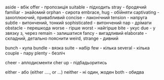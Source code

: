 aside - вбік
offer - пропозиція
suitable - підходить
stray - бродячий
familiar - знайомий
orphan - сирота
embrace, hug - обійняти
captivating - захоплюючий, привабливий
concise - лаконічний
tension - напруга
subtle - витончений, тонкий
sophisticated - витончений
nap - дрімати
obstacle - перешкода
worse - гірше
worst - найгірше
bite - укус
due - у звязку з, через
remain - залишатися
fancy - вигадливий
elaborate - складний, детально пояснити
weird, strange - дивний



bunch - купа
bundle - вязка
suite - набір
few - кілька
several - кілька
couple - пару
plenty - безліч



cheer - аплодисменти
cher up - підбадьоритись

either - або (either ...., or ...)
neither - ні один, жоден
both - обидва

